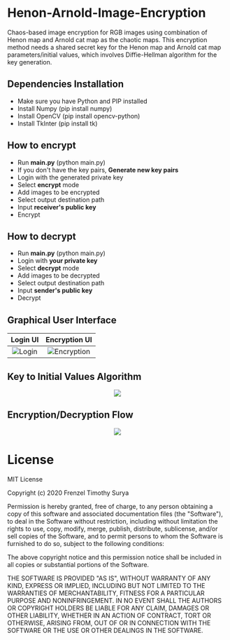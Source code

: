 # Henon-Arnold-Image-Encryption
Chaos-based image encryption for RGB images using combination of Henon map and Arnold cat map as the chaotic maps.
This encryption method needs a shared secret key for the Henon map and Arnold cat map parameters/initial values, which involves Diffie-Hellman algorithm for the key generation.

## Dependencies Installation
- Make sure you have Python and PIP installed
- Install Numpy (pip install numpy)
- Install OpenCV (pip install opencv-python)
- Install TkInter (pip install tk)

## How to encrypt
- Run **main.py** (python main.py)
- If you don't have the key pairs, **Generate new key pairs**
- Login with the generated private key
- Select **encrypt** mode
- Add images to be encrypted
- Select output destination path
- Input **receiver's public key**
- Encrypt

## How to decrypt 
- Run **main.py** (python main.py)
- Login with **your private key**
- Select **decrypt** mode
- Add images to be decrypted
- Select output destination path
- Input **sender's public key**
- Decrypt

## Graphical User Interface
Login UI                   |  Encryption UI
:-------------------------:|:-------------------------:
![Login](https://github.com/frenzelts/Henon-Arnold-Image-Encryption/blob/master/UI-Login.png)  |  ![Encryption](https://github.com/frenzelts/Henon-Arnold-Image-Encryption/blob/master/UI-Encryption.png)

## Key to Initial Values Algorithm
<p align="center">
  <img src="https://github.com/frenzelts/Henon-Arnold-Image-Encryption/blob/master/Flow-Key-to-Initial-Values.png">
</p>

## Encryption/Decryption Flow
<p align="center">
  <img src="https://github.com/frenzelts/Henon-Arnold-Image-Encryption/blob/master/Flow-Encryption-and-Decryption.png">
</p>


# License
MIT License

Copyright (c) 2020 Frenzel Timothy Surya

Permission is hereby granted, free of charge, to any person obtaining a copy of this software and associated documentation files (the "Software"), to deal in the Software without restriction, including without limitation the rights to use, copy, modify, merge, publish, distribute, sublicense, and/or sell copies of the Software, and to permit persons to whom the Software is furnished to do so, subject to the following conditions:

The above copyright notice and this permission notice shall be included in all copies or substantial portions of the Software.

THE SOFTWARE IS PROVIDED "AS IS", WITHOUT WARRANTY OF ANY KIND, EXPRESS OR IMPLIED, INCLUDING BUT NOT LIMITED TO THE WARRANTIES OF MERCHANTABILITY, FITNESS FOR A PARTICULAR PURPOSE AND NONINFRINGEMENT. IN NO EVENT SHALL THE AUTHORS OR COPYRIGHT HOLDERS BE LIABLE FOR ANY CLAIM, DAMAGES OR OTHER LIABILITY, WHETHER IN AN ACTION OF CONTRACT, TORT OR OTHERWISE, ARISING FROM, OUT OF OR IN CONNECTION WITH THE SOFTWARE OR THE USE OR OTHER DEALINGS IN THE SOFTWARE.